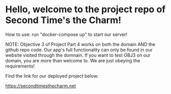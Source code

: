 #  Hello, welcome to the project repo of Second Time's the Charm!

How to use: run "docker-compose up" to start our server!

NOTE: Objective 3 of Project Part 4 works on both the domain AND the github repo code. 
Our app's full functionality can only be found in our website visited through the domnain.
If you want to test OBJ3 on our domain, you are more than welcome to. We are just obeying
the requirements!

Find the link for our deployed project below:

https://secondtimesthecharm.net
